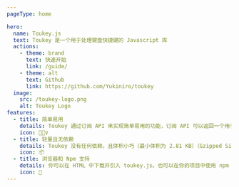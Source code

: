 ```yaml
---
pageType: home

hero:
  name: Toukey.js
  text: Toukey 是一个用于处理键盘快捷键的 Javascript 库
  actions:
    - theme: brand
      text: 快速开始
      link: /guide/
    - theme: alt
      text: Github
      link: https://github.com/Yukiniro/toukey
  image:
    src: /toukey-logo.png
    alt: Toukey Logo
features:
  - title: 简单易用
    details: Toukey 通过订阅 API 来实现简单易用的功能，订阅 API 可以返回一个用于取消订阅的函数。
    icon: 🏃🏻‍♀️
  - title: 轻量且无依赖
    details: Toukey 没有任何依赖，且体积小巧（最小体积为 2.81 KB）（Gzipped Size is 1.27 KB）。
    icon: 📦
  - title: 浏览器和 Npm 支持
    details: 你可以在 HTML 中下载并引入 toukey.js。也可以在你的项目中使用 npm 来安装。
    icon: 🎨
---
```

